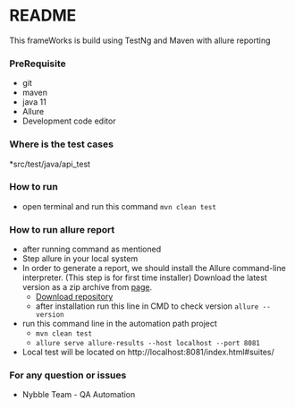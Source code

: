 # README #

This frameWorks is build using TestNg and Maven with allure reporting


### PreRequisite  ###

  * git
  * maven 
  * java 11
  * Allure  
  * Development code editor

### Where is the test cases ###

*src/test/java/api_test

### How to run ###

* open terminal and run this command `mvn clean test`

### How to run allure report  ###

  * after running command as mentioned
  * Step allure in your local system
  * In order to generate a report, we should install the Allure command-line interpreter.
    (This step is for first time installer)
    Download the latest version as a zip archive from [page](https://allurereport.org/docs/gettingstarted-installation/).
    * [Download repository](https://github.com/allure-framework/allure2/releases/tag/2.24.1)
    * after installation run this line in CMD to check version `allure --version`
  * run this command line in the automation path project  
    * `mvn clean test`
    * `allure serve allure-results --host localhost --port 8081`
  * Local test will be located on http://localhost:8081/index.html#suites/


### For any question or issues ###

  * Nybble Team - QA Automation